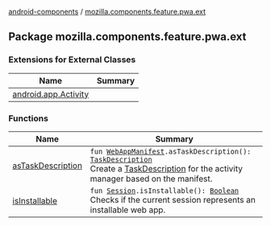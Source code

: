 [android-components](../index.md) / [mozilla.components.feature.pwa.ext](./index.md)

## Package mozilla.components.feature.pwa.ext

### Extensions for External Classes

| Name | Summary |
|---|---|
| [android.app.Activity](android.app.-activity/index.md) |  |

### Functions

| Name | Summary |
|---|---|
| [asTaskDescription](as-task-description.md) | `fun `[`WebAppManifest`](../mozilla.components.concept.engine.manifest/-web-app-manifest/index.md)`.asTaskDescription(): `[`TaskDescription`](https://developer.android.com/reference/android/app/ActivityManager/TaskDescription.html)<br>Create a [TaskDescription](https://developer.android.com/reference/android/app/ActivityManager/TaskDescription.html) for the activity manager based on the manifest. |
| [isInstallable](is-installable.md) | `fun `[`Session`](../mozilla.components.browser.session/-session/index.md)`.isInstallable(): `[`Boolean`](https://kotlinlang.org/api/latest/jvm/stdlib/kotlin/-boolean/index.html)<br>Checks if the current session represents an installable web app. |
